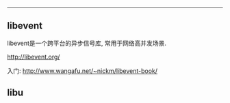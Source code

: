 

---



## libevent

libevent是一个跨平台的异步信号库, 常用于网络高并发场景.

<http://libevent.org/>



入门: <http://www.wangafu.net/~nickm/libevent-book/>



## libu